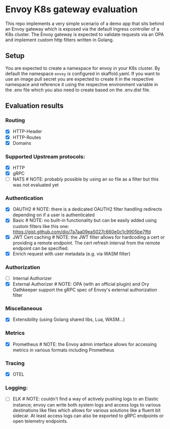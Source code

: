 # Envoy K8s gateway evaluation
This repo implements a very simple scenario of a demo app that sits behind an Envoy gateway which is exposed via the default Ingress controller of a K8s cluster. The Envoy gateway is expected to validate requests via an OPA and implement custom http filters written in Golang.

## Setup
You are expected to create a namespace for envoy in your K8s cluster. By default the namespace `envoy` is configured in skaffold.yaml. If you want to use an image pull secret you are expected to create it in the respective namespace and reference it using the respective environment variable in the .env file which you also need to create based on the .env.dist file.


## Evaluation results
### Routing
- [x] HTTP-Header
- [x] HTTP-Routes
- [x] Domains

### Supported Upstream protocols:
- [x] HTTP
- [x] gRPC
- [ ] NATS # NOTE: probably possible by using an so file as a filter but this was not evaluated yet

### Authentication
- [x] OAUTH2 # NOTE: there is a dedicated OAUTH2 filter handling redirects depending on if a user is authenticated
- [x] Basic # NOTE: no built-in functionality but can be easily added using custom filters like this one: https://gist.github.com/dio/7a7aa09ea5027c660e0c1c9905be7ffd
- [x] JWT Cert caching # NOTE: the JWT filter allows for hardcoding a cert or providing a remote endpoint. The cert refresh interval from the remote endpoint can be specified.
- [x] Enrich request with user metadata (e.g. via WASM filter)

### Authorization
- [ ] Internal Authorizer
- [x] External Authorizer # NOTE: OPA (with an official plugin) and Ory Oathkeeper support the gRPC spec of Envoy's external authorization filter

### Miscellaneous
- [x] Extensibility (using Golang shared libs, Lua, WASM...)

### Metrics
- [x] Prometheus # NOTE: the Envoy admin interface allows for accessing metrics in various formats including Prometheus

### Tracing
- [x] OTEL

### Logging:
- [ ] ELK # NOTE: couldn't find a way of actively pushing logs to an Elastic instance; envoy can write both system logs and access logs to various destinations like files which allows for various solutions like a fluent bit sidecar. At least access logs can also be exported to gRPC endpoints or open telemetry endpoints.